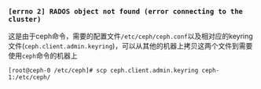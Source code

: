 ### `[errno 2] RADOS object not found (error connecting to the cluster)`

这是由于ceph命令，需要的配置文件`/etc/ceph/ceph.conf`以及相对应的keyring文件(`ceph.client.admin.keyring`)，可以从其他的机器上拷贝这两个文件到需要使用`ceph`命令的机器上

```shell
[root@ceph-0 /etc/ceph]# scp ceph.client.admin.keyring ceph-1:/etc/ceph/
```

